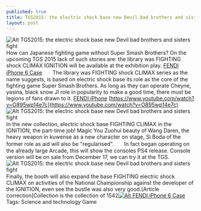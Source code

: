 ```yaml
---
published: true
title: TGS2015: the electric shock base new Devil bad brothers and sisters fight
layout: post
---
```

![Alt TGS2015: the electric shock base new Devil bad brothers and sisters fight](https://c2.staticflickr.com/2/1466/25520929284_1c5ed97696_z.jpg)　　How can Japanese fighting game without Super Smash Brothers? On the upcoming TGS 2015 lack of such stories are: the library was FIGHTING shock CLIMAX IGNITION will be available at the exhibition play. [FENDI iPhone 6 Case](http://www.awacase.com/fendi-karlito-iphone-6-case-black-p-5232.html)　　The library was FIGHTING shock CLIMAX series as the name suggests, is based on electric shock base its role as the core of the fighting game Super Smash Brothers. As long as they can operate Cheyne, yasina, black snow JI role in popularity to make a good time, there must be legions of fans drawn to it. [FENDI iPhone](https://medium.com/@smartwatch/to-declare-war-on-hololens-sony-acquisition-of-sensor-technologies-company-38c798675a0f#.4v6xknz9) [https://www.youtube.com/watch?v=O895wp14e7c](https://www.youtube.com/watch?v=O895wp14e7c) ![Alt TGS2015: the electric shock base new Devil bad brothers and sisters fight](https://c2.staticflickr.com/2/1666/26125696995_13eb984c11_z.jpg)　　In the new collection, electric shock base FIGHTING CLIMAX in the IGNITION, the part-time job! Magic You Zuohui beauty of Wang Daren, the heavy weapon in kuwense as a new character on stage, Si Boda of the former role as aid will also be \"regularised\".　　In fact began operating on the already large Arcade, this will show the consoles PS4 release. Console version will be on sale from December 17, we can try it at the TGS.![Alt TGS2015: the electric shock base new Devil bad brothers and sisters fight](https://c2.staticflickr.com/2/1559/26033201292_c374213bfe_z.jpg)　　Finally, the booth will also expand the base FIGHTING electric shock CLIMAX on activities of the National Championship against the developer of the IGNITION, even see the bustle was also very good.[Article correction]Collection is the collection of 1542[![Alt FENDI iPhone 6 Case](http://www.awacase.com/images/large/i6/fendi_i62673_lrg.jpg)](http://www.awacase.com/fendi-karlito-iphone-6-case-black-p-5232.html)Tags: Science and technology Game